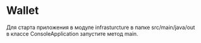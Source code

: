 # Wallet
Для старта приложения в модуле infrasturcture в папке src/main/java/out в классе ConsoleApplication запустите метод main.
